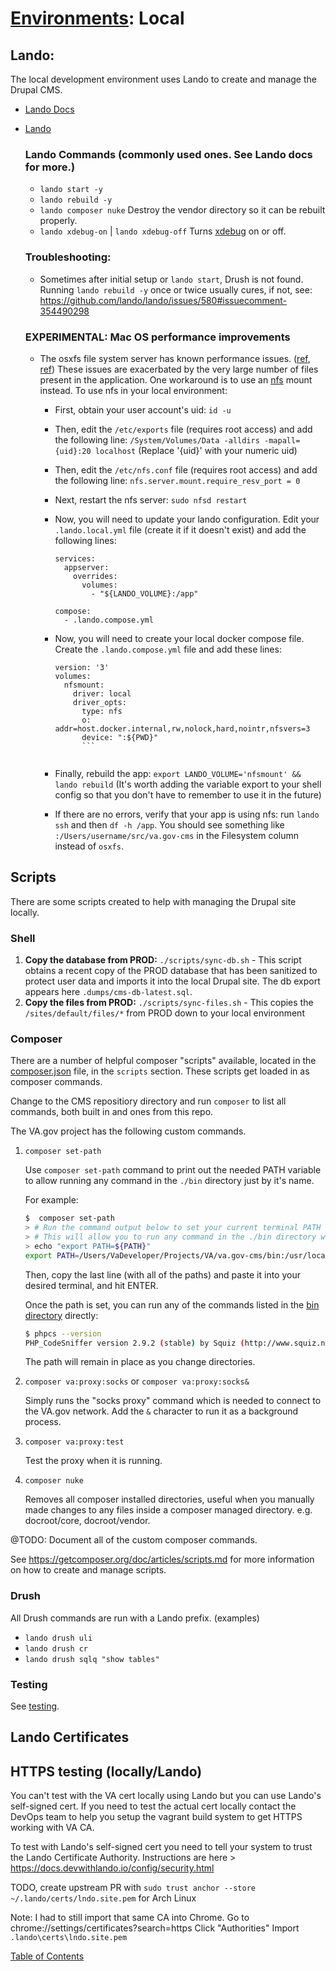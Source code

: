 # [Environments](environments): Local

## Lando:
  The local development environment uses Lando to create and manage the Drupal CMS.
  * [Lando Docs](https://docs.lando.dev/)
  * [Lando](https://github.com/lando/lando)


    ### Lando Commands (commonly used ones.  See Lando docs for more.)
    * `lando start -y`
    * `lando rebuild -y`
    * `lando composer nuke`  Destroy the vendor directory so it can be rebuilt
        properly.
    * `lando xdebug-on` | `lando xdebug-off` Turns [xdebug](debugging.md) on or off.

    ### Troubleshooting:
    * Sometimes after initial setup or `lando start`, Drush is not found. Running `lando rebuild -y` once or twice usually cures, if not, see: https://github.com/lando/lando/issues/580#issuecomment-354490298

    ### EXPERIMENTAL: Mac OS performance improvements
    * The osxfs file system server has known performance issues. ([ref](https://docs.docker.com/docker-for-mac/osxfs/#performance-issues-solutions-and-roadmap), [ref](https://www.jeffgeerling.com/blog/2020/revisiting-docker-macs-performance-nfs-volumes)) These issues are exacerbated by the very large number of files present in the application. One workaround is to use an [nfs](https://en.wikipedia.org/wiki/Network_File_System) mount instead. To use nfs in your local environment:
      * First, obtain your user account's uid: ```id -u```
      * Then, edit the ```/etc/exports``` file (requires root access) and add the following line: ```/System/Volumes/Data -alldirs -mapall={uid}:20 localhost``` (Replace '{uid}' with your numeric uid)
      * Then, edit the ```/etc/nfs.conf``` file (requires root access) and add the following line: ```nfs.server.mount.require_resv_port = 0```
      * Next, restart the nfs server: ```sudo nfsd restart```
      * Now, you will need to update your lando configuration. Edit your ```.lando.local.yml``` file (create it if it doesn't exist) and add the following lines:
        ```
        services:
          appserver:
            overrides:
              volumes:
                - "${LANDO_VOLUME}:/app"

        compose:
          - .lando.compose.yml
        ```
        
      * Now, you will need to create your local docker compose file. Create the ```.lando.compose.yml``` file and add these lines:
      
        ```
        version: '3'
        volumes:
          nfsmount:
            driver: local
            driver_opts:
              type: nfs
              o: addr=host.docker.internal,rw,nolock,hard,nointr,nfsvers=3
              device: ":${PWD}"
              ```
              
      * Finally, rebuild the app: ```export LANDO_VOLUME='nfsmount' && lando rebuild``` (It's worth adding the variable export to your shell config so that you don't have to remember to use it in the future)
      * If there are no errors, verify that your app is using nfs: run ```lando ssh``` and then ```df -h /app```. You should see something like ```:/Users/username/src/va.gov-cms``` in the Filesystem column instead of ```osxfs```.


## Scripts
There are some scripts created to help with managing the Drupal site locally.

### Shell

1. **Copy the database from PROD:** `./scripts/sync-db.sh` - This script obtains a
recent copy of the PROD database that has been sanitized to protect user data
and imports it into the local Drupal site.
The db export appears here  `.dumps/cms-db-latest.sql`.
1. **Copy the files from PROD:** `./scripts/sync-files.sh` - This copies
the `/sites/default/files/*` from PROD down to your local environment


### Composer

There are a number of helpful composer "scripts" available, located in the [composer.json](composer.json) file, in the `scripts` section. These scripts get loaded in as composer commands.

Change to the CMS repositiory directory and run `composer` to list all commands, both built in and ones from this repo.

The VA.gov project has the following custom commands.

1. `composer set-path`

    Use `composer set-path` command to print out the needed PATH variable to allow running any command in the `./bin` directory just by it's name.

    For example:

    ```bash
    $  composer set-path
    > # Run the command output below to set your current terminal PATH variable.
    > # This will allow you to run any command in the ./bin directory without a path.
    > echo "export PATH=${PATH}"
    export PATH=/Users/VaDeveloper/Projects/VA/va.gov-cms/bin:/usr/local/bin:/usr/local/sbin:/usr/bin:/usr/sbin
    ```

    Then, copy the last line (with all of the paths) and paste it into your desired terminal, and hit ENTER.

    Once the path is set, you can run any of the commands listed in the [bin directory](bin) directly:

    ```bash
    $ phpcs --version
    PHP_CodeSniffer version 2.9.2 (stable) by Squiz (http://www.squiz.net)
    ```

    The path will remain in place as you change directories.


2. `composer va:proxy:socks` or `composer va:proxy:socks&`

    Simply runs the "socks proxy" command which is needed to connect to the VA.gov network. Add the `&` character to run it as a background process.

3. `composer va:proxy:test`

    Test the proxy when it is running.

4. `composer nuke`

    Removes all composer installed directories, useful when you manually
    made changes to any files inside a composer managed directory. e.g.
    docroot/core, docroot/vendor.


@TODO: Document all of the custom composer commands.

See https://getcomposer.org/doc/articles/scripts.md for more information on how to create and manage scripts.

### Drush
  All Drush commands are run with a Lando prefix. (examples)
  * `lando drush uli`
  * `lando drush cr`
  * `lando drush sqlq "show tables"`

### Testing
See [testing](testing.md).

## Lando Certificates

## HTTPS testing (locally/Lando)
You can't test with the VA cert locally using Lando but you can use Lando's self-signed cert. If you need to test the actual cert locally contact the DevOps team to help you setup the vagrant build system to get HTTPS working with VA CA.

To test with Lando's self-signed cert you need to tell your system to trust the Lando Certificate Authority. Instructions are here > https://docs.devwithlando.io/config/security.html

TODO, create upstream PR with `sudo trust anchor --store ~/.lando/certs/lndo.site.pem` for Arch Linux

Note: I had to still import that same CA into Chrome.
Go to chrome://settings/certificates?search=https
Click "Authorities"
Import `.lando\certs\lndo.site.pem`


[Table of Contents](../README.md)
